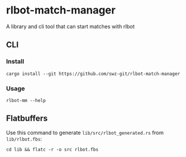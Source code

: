 # rlbot-match-manager

A library and cli tool that can start matches with rlbot

## CLI

### Install

`cargo install --git https://github.com/swz-git/rlbot-match-manager`

### Usage

`rlbot-mm --help`

## Flatbuffers

Use this command to generate `lib/src/rlbot_generated.rs` from `lib/rlbot.fbs`:

`cd lib && flatc -r -o src rlbot.fbs`
